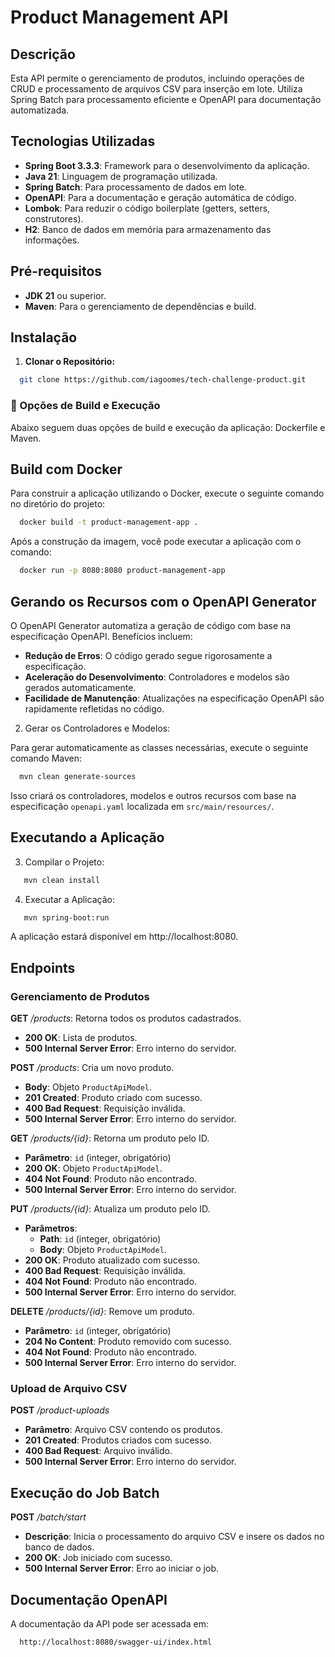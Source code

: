 # Product Management API

## Descrição

Esta API permite o gerenciamento de produtos, incluindo operações de CRUD e processamento de arquivos CSV para inserção em lote. Utiliza Spring Batch para processamento eficiente e OpenAPI para documentação automatizada.

## Tecnologias Utilizadas

- **Spring Boot 3.3.3**: Framework para o desenvolvimento da aplicação.
- **Java 21**: Linguagem de programação utilizada.
- **Spring Batch**: Para processamento de dados em lote.
- **OpenAPI**: Para a documentação e geração automática de código.
- **Lombok**: Para reduzir o código boilerplate (getters, setters, construtores).
- **H2**: Banco de dados em memória para armazenamento das informações.

## Pré-requisitos

- **JDK 21** ou superior.
- **Maven**: Para o gerenciamento de dependências e build.

## Instalação

1. **Clonar o Repositório:**

```bash
  git clone https://github.com/iagoomes/tech-challenge-product.git
```

### 🚀 Opções de Build e Execução

Abaixo seguem duas opções de build e execução da aplicação: Dockerfile e Maven.

## Build com Docker
Para construir a aplicação utilizando o Docker, execute o seguinte comando no diretório do projeto:

```bash
  docker build -t product-management-app .
```

Após a construção da imagem, você pode executar a aplicação com o comando:

```bash
  docker run -p 8080:8080 product-management-app
```

## Gerando os Recursos com o OpenAPI Generator

O OpenAPI Generator automatiza a geração de código com base na especificação OpenAPI. Benefícios incluem:

- **Redução de Erros**: O código gerado segue rigorosamente a especificação.
- **Aceleração do Desenvolvimento**: Controladores e modelos são gerados automaticamente.
- **Facilidade de Manutenção**: Atualizações na especificação OpenAPI são rapidamente refletidas no código.

2. Gerar os Controladores e Modelos:

Para gerar automaticamente as classes necessárias, execute o seguinte comando Maven:

```bash
  mvn clean generate-sources
```

Isso criará os controladores, modelos e outros recursos com base na especificação `openapi.yaml` localizada em `src/main/resources/`.

## Executando a Aplicação

3. Compilar o Projeto:

```bash
   mvn clean install
```

4. Executar a Aplicação:

```bash
   mvn spring-boot:run
```

A aplicação estará disponível em http://localhost:8080.

## Endpoints

### Gerenciamento de Produtos

**GET** _/products_: Retorna todos os produtos cadastrados.
- **200 OK**: Lista de produtos.
- **500 Internal Server Error**: Erro interno do servidor.

**POST** _/products_: Cria um novo produto.
- **Body**: Objeto `ProductApiModel`.
- **201 Created**: Produto criado com sucesso.
- **400 Bad Request**: Requisição inválida.
- **500 Internal Server Error**: Erro interno do servidor.

**GET** _/products/{id}_: Retorna um produto pelo ID.
- **Parâmetro**: `id` (integer, obrigatório)
- **200 OK**: Objeto `ProductApiModel`.
- **404 Not Found**: Produto não encontrado.
- **500 Internal Server Error**: Erro interno do servidor.

**PUT** _/products/{id}_: Atualiza um produto pelo ID.
- **Parâmetros**:
    - **Path**: `id` (integer, obrigatório)
    - **Body**: Objeto `ProductApiModel`.
- **200 OK**: Produto atualizado com sucesso.
- **400 Bad Request**: Requisição inválida.
- **404 Not Found**: Produto não encontrado.
- **500 Internal Server Error**: Erro interno do servidor.

**DELETE** _/products/{id}_: Remove um produto.
- **Parâmetro**: `id` (integer, obrigatório)
- **204 No Content**: Produto removido com sucesso.
- **404 Not Found**: Produto não encontrado.
- **500 Internal Server Error**: Erro interno do servidor.

### Upload de Arquivo CSV

**POST** _/product-uploads_
- **Parâmetro**: Arquivo CSV contendo os produtos.
- **201 Created**: Produtos criados com sucesso.
- **400 Bad Request**: Arquivo inválido.
- **500 Internal Server Error**: Erro interno do servidor.

## Execução do Job Batch

**POST** _/batch/start_
- **Descrição**: Inicia o processamento do arquivo CSV e insere os dados no banco de dados.
- **200 OK**: Job iniciado com sucesso.
- **500 Internal Server Error**: Erro ao iniciar o job.

## Documentação OpenAPI
A documentação da API pode ser acessada em:

```bash
  http://localhost:8080/swagger-ui/index.html
```

